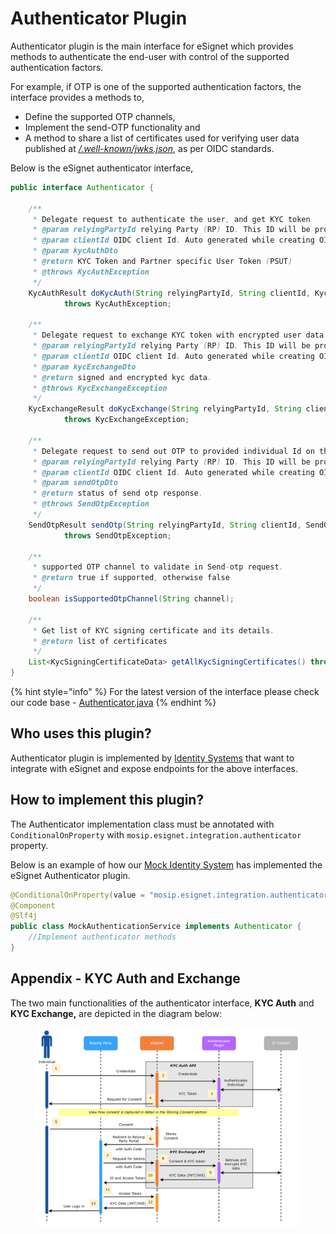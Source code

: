# Authenticator Plugin

Authenticator plugin is the main interface for eSignet which provides methods to authenticate the end-user with control of the supported authentication factors.

For example, if OTP is one of the supported authentication factors, the interface provides a methods to,

* Define the supported OTP channels,
* Implement the send-OTP functionality and
* A method to share a list of certificates used for verifying user data published at [_/.well-known/jwks.json_](../build-and-deploy/configuration/.well-known/jwks.json.md), as per OIDC standards.

Below is the eSignet authenticator interface,

```java
public interface Authenticator {

    /**
     * Delegate request to authenticate the user, and get KYC token
     * @param relyingPartyId relying Party (RP) ID. This ID will be provided during partner self registration process
     * @param clientId OIDC client Id. Auto generated while creating OIDC client in PMS
     * @param kycAuthDto
     * @return KYC Token and Partner specific User Token (PSUT)
     * @throws KycAuthException
     */
    KycAuthResult doKycAuth(String relyingPartyId, String clientId, KycAuthDto kycAuthDto)
            throws KycAuthException;

    /**
     * Delegate request to exchange KYC token with encrypted user data
     * @param relyingPartyId relying Party (RP) ID. This ID will be provided during partner self registration process
     * @param clientId OIDC client Id. Auto generated while creating OIDC client in PMS
     * @param kycExchangeDto
     * @return signed and encrypted kyc data.
     * @throws KycExchangeException
     */
    KycExchangeResult doKycExchange(String relyingPartyId, String clientId, KycExchangeDto kycExchangeDto)
            throws KycExchangeException;

    /**
     * Delegate request to send out OTP to provided individual Id on the configured channel
     * @param relyingPartyId relying Party (RP) ID. This ID will be provided during partner self registration process
     * @param clientId OIDC client Id. Auto generated while creating OIDC client in PMS
     * @param sendOtpDto
     * @return status of send otp response.
     * @throws SendOtpException
     */
    SendOtpResult sendOtp(String relyingPartyId, String clientId, SendOtpDto sendOtpDto)
            throws SendOtpException;

    /**
     * supported OTP channel to validate in Send-otp request.
     * @return true if supported, otherwise false
     */
    boolean isSupportedOtpChannel(String channel);

    /**
     * Get list of KYC signing certificate and its details.
     * @return list of certificates
     */
    List<KycSigningCertificateData> getAllKycSigningCertificates() throws KycSigningCertificateException;
}
```

{% hint style="info" %}
For the latest version of the interface please check our code base - [Authenticator.java](https://github.com/mosip/esignet/blob/master/esignet-integration-api/src/main/java/io/mosip/esignet/api/spi/Authenticator.java)
{% endhint %}

## Who uses this plugin?

Authenticator plugin is implemented by [Identity Systems](../glossary.md#identity-systems) that want to integrate with eSignet and expose endpoints for the above interfaces.

## How to implement this plugin?

The Authenticator implementation class must be annotated with `ConditionalOnProperty` with `mosip.esignet.integration.authenticator` property.

Below is an example of how our [Mock Identity System](https://github.com/mosip/esignet-mock-services/tree/master/mock-identity-system) has implemented the eSignet Authenticator plugin.

```java
@ConditionalOnProperty(value = "mosip.esignet.integration.authenticator", havingValue = "mock-authentication-service")
@Component
@Slf4j
public class MockAuthenticationService implements Authenticator {
    //Implement authenticator methods
}
```

## Appendix - KYC Auth and Exchange

The two main functionalities of the authenticator interface, **KYC Auth** and **KYC Exchange,** are depicted in the diagram below:

<figure><img src="../.gitbook/assets/activity-diagrams-authenticator (1).png" alt=""><figcaption></figcaption></figure>
